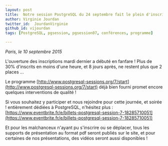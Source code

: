 ```yaml
---
layout: post
title:  Notre session PostgreSQL du 24 septembre fait le plein d'inscriptions !
author: Virginie Jourdan
twitter_id:  JourdanVirginie   
github_id: vijourdan
tags: [PostgreSQL, pgsession, pgsession07, conférences, programme]

---
```

*Paris, le 10 septembre 2015*

L'ouverture des inscriptions mardi dernier a débuté en fanfare ! Plus de 30% d'inscrits en moins d'une heure, et 8 jours après, ne restent plus que 2 places ...


<!--MORE-->


Le programme [http://www.postgresql-sessions.org/7/start](http://www.postgresql-sessions.org/7/start) déjà bien fourni promet encore quelques interventions de qualité !

Si vous souhaitez y participer et nous rejoindre pour cette journée, et soirée ! entièrement dédiées à PostgreSQL, n'hésitez plus : [https://www.eventbrite.fr/e/billets-postgresql-session-7-18285710051](https://www.eventbrite.fr/e/billets-postgresql-session-7-18285710051)

Et pour les malchanceux n'ayant pu s'inscrire ou se déplacer, tous les supports de présentation au format pdf seront publiés sur le site, et pour certaines de nos présentations, des vidéos seront aussi disponibles !
